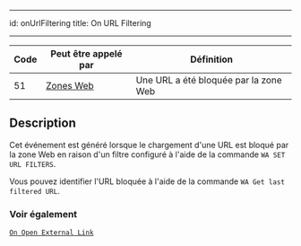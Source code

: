 - - -
id: onUrlFiltering title: On URL Filtering
- - -

| Code | Peut être appelé par                         | Définition                            |
| ---- | -------------------------------------------- | ------------------------------------- |
| 51   | [Zones Web](FormObjects/webArea_overview.md) | Une URL a été bloquée par la zone Web |


## Description

Cet événement est généré lorsque le chargement d'une URL est bloqué par la zone Web en raison d'un filtre configuré à l'aide de la commande `WA SET URL FILTERS`.

Vous pouvez identifier l'URL bloquée à l'aide de la commande `WA Get last filtered URL`.

### Voir également
[`On Open External Link`](onOpenExternalLink.md)